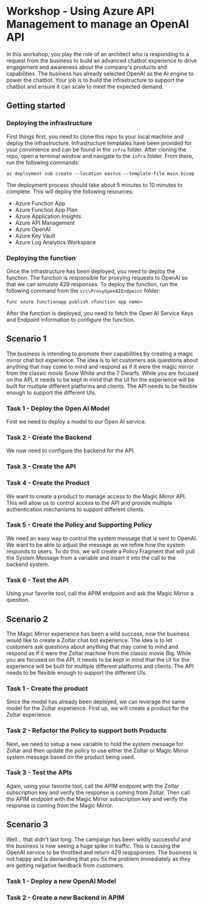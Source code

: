 # Workshop - Using Azure API Management to manage an OpenAI API
In this workshop, you play the role of an architect who is responding to a request from the business to build an advanced chatbot experience to drive engagement and awareness about the company's products and capabilities.  The business has already selected OpenAI as the AI engine to power the chatbot.  Your job is to build the infrastructure to support the chatbot and ensure it can scale to meet the expected demand.

## Getting started
### Deploying the infrastructure
First things first, you need to clone this repo to your local machine and deploy the infrastructure.  Infrastructure templates have been provided for your convinience and can be found in the ```infra``` folder.  After cloning the repo, open a terminal window and navigate to the ```infra``` folder.  From there, run the following commands:

```az deployment sub create --location eastus --template-file main.bicep```

The deployment process should take about 5 minutes to 10 minutes to complete.  This will deploy the following resources:
- Azure Function App
- Azure Function App Plan
- Azure Application Insights
- Azure API Management
- Azure OpenAI
- Azure Key Vault
- Azure Log Analytics Workspace

### Deploying the function
Once the infrastructure has been deployed, you need to deploy the function.  The function is responsible for proxying requests to OpenAI so that we can simulate 429 responses.  To deploy the function, run the following command from the ```src\ProxyOpenAIEndpoint``` folder:

```func azure functionapp publish <function app name>```

After the function is deployed, you need to fetch the Open AI Service Keys and Endpoint information to configure the function.

## Scenario 1
The business is intending to promote their capabilities by creating a magic mirror chat bot experience.  The idea is to let customers ask questions about anything that may come to mind and respond as if it were the magic mirror from the classic movie Snow White and the 7 Dwarfs.  While you are focused on the API, it needs to be kept in mind that the UI for the experience will be built for multiple different platforms and clients.  The API needs to be flexible enough to support the different UIs.

### Task 1 - Deploy the Open AI Model
First we need to deploy a model to our Open AI service.

### Task 2 - Create the Backend
We now need to configure the backend for the API.

### Task 3 - Create the API

### Task 4 - Create the Product
We want to create a product to manage access to the Magic Mirror API.  This will allow us to control access to the API and provide multiple authentication mechanisms to support different clients.

### Task 5 - Create the Policy and Supporting Policy 
We need an easy way to control the system message that is sent to OpenAI.  We want to be able to adjust the message as we refine how the system responds to users.  To do this, we will create a Policy Fragment that will pull the System Message from a variable and insert it into the call to the backend system.

### Task 6 - Test the API
Using your favorite tool, call the APIM endpoint and ask the Magic Mirror a question.

## Scenario 2
The Magic Mirror experience has been a wild success, now the business would like to create a Zoltar chat bot experience.  The idea is to let customers ask questions about anything that may come to mind and respond as if it were the Zoltar machine from the classic movie Big.  While you are focused on the API, it needs to be kept in mind that the UI for the experience will be built for multiple different platforms and clients.  The API needs to be flexible enough to support the different UIs.

### Task 1 - Create the product
Since the model has already been deployed, we can leverage the same model for the Zoltar experience.  First up, we will create a product for the Zoltar experience.

### Task 2 - Refactor the Policy to support both Products
Next, we need to setup a new variable to hold the system message for Zoltar and then update the policy to use either the Zoltar or Magic Mirror system message based on the product being used.

### Task 3 - Test the APIs
Again, using your favorite tool, call the APIM endpoint with the Zoltar subscription key and verify the response is coming from Zoltar.  Then call the APIM endpoint with the Magic Mirror subscription key and verify the response is coming from the Magic Mirror.

## Scenario 3
Well... that didn't last long.  The campaign has been wildly successful and the business is now seeing a huge spike in traffic.  This is causing the OpenAI service to be throttled and return 429 respsponses.  The business is not happy and is demanding that you fix the problem immediately as they are getting negative feedback from customers.

### Task 1 - Deploy a new OpenAI Model

### Task 2 - Create a new Backend in APIM

